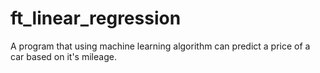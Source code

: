 # ft_linear_regression
A program that using machine learning algorithm can predict a price of a car based on it's mileage.
